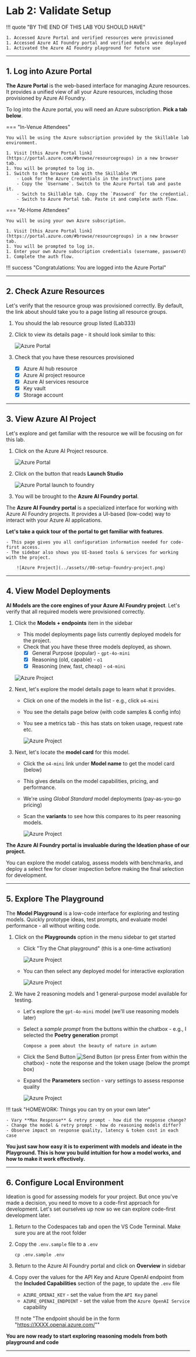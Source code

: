 # Lab 2: Validate Setup

!!! quote "BY THE END OF THIS LAB YOU SHOULD HAVE"

    1. Accessed Azure Portal and verified resources were provisioned
    1. Accessed Azure AI Foundry portal and verified models were deployed
    1. Activated the Azure AI Foundry playground for future use

---

## 1. Log into Azure Portal

**The Azure Portal** is the web-based interface for managing Azure resources. It provides a unified view of all your Azure resources, including those provisioned by Azure AI Foundry. 

To log into the Azure portal, you will need an Azure subscription. **Pick a tab below**.

=== "In-Venue Attendees"

    You will be using the Azure subscription provided by the Skillable lab environment.

    1. Visit [this Azure Portal link](https://portal.azure.com/#browse/resourcegroups) in a new browser tab.   
    1. You will be prompted to log in.
    1. Switch to the browser tab with the Skillable VM
        - Look for the Azure Credentials in the instructions pane
        - Copy the `Username`. Switch to the Azure Portal tab and paste it.
        - Switch to Skillable tab. Copy the `Password` for the credential.
        - Switch to Azure Portal tab. Paste it and complete auth flow. 

=== "At-Home Attendees"

    You will be using your own Azure subscription.

    1. Visit [this Azure Portal link](https://portal.azure.com/#browse/resourcegroups) in a new browser tab.
    1. You will be prompted to log in.
    1. Enter your own Azure subscription credentials (username, password)
    1. Complete the auth flow.

!!! success "Congratulations: You are logged into the Azure Portal"

---

## 2. Check Azure Resources

Let's verify that the resource group was provisioned correctly. By default, the link about should take you to a page listing all resource groups.

1. You should the lab resource group listed (Lab333)
1. Click to view its details page - it should look similar to this:

    ![Azure Portal](../assets/00-setup-azure-portal.png)

1. Check that you have these resources provisioned
    - [X] Azure AI hub resource 
    - [X] Azure AI project resource
    - [X] Azure AI services resource
    - [X] Key vault
    - [X] Storage account

---

## 3. View Azure AI Project

Let's explore and get familiar with the resource we will be focusing on for this lab. 

1. Click on the Azure AI Project resource.

    ![Azure Portal](../assets/00-setup-azure-portal-prjselect.png)

2. Click on the button that reads **Launch Studio**

    ![Azure Portal launch to foundry](../assets/00-setup-azure-portal-launchstudio.png)

3. You will be brought to the **Azure AI Foundry portal**.

The **Azure AI Foundry portal** is a specialized interface for working with Azure AI Foundry projects. It provides a UI-based (low-code) way to interact with your Azure AI applications. 

**Let's take a quick tour of the portal to get familiar with features**.

    - This page gives you all configuration information needed for code-first access.
    - The sidebar also shows you UI-based tools & services for working with the project.

        ![Azure Project](../assets//00-setup-foundry-project.png)

---

## 4. View Model Deployments

**AI Models are the core engines of your Azure AI Foundry project**. Let's verify that all required models were provisioned correctly.

1. Click the **Models + endpoints** item in the sidebar
    - This model deployments page lists currently deployed models for the project.
    - Check that you have these three models deployed, as shown.
        - [X] General Purpose (popular) - `gpt-4o-mini`
        - [X] Reasoning (old, capable) - `o1`
        - [X] Reasoning (new, fast, cheap) - `o4-mini`

    ![Azure Project](../assets/00-setup-foundry-deployments.png)


1. Next, let's explore the model details page to learn what it provides.
    - Click on one of the models in the list - e.g., click `o4-mini`
    - You see the details page below (with code samples & config info)
    - You see a metrics tab - this has stats on token usage, request rate etc.

        ![Azure Project](../assets/00-setup-model-card.png)

1. Next, let's locate the **model card** for this model.
    - Click the `o4-mini` link under **Model name** to get the model card (below)
    - This gives details on the model capabilities, pricing, and performance.
    - We're using _Global Standard_ model deployments (pay-as-you-go pricing)
    - Scan the **variants** to see how this compares to its peer reasoning models.

        ![Azure Project](../assets/00-setup-model-details-card.png)

**The Azure AI Foundry portal is invaluable during the Ideation phase of our project.**

You can explore the model catalog, assess models with benchmarks, and deploy a select few for closer inspection before making the final selection for development.

---

## 5. Explore The Playground

The **Model Playground** is a low-code interface for exploring and testing models. Quickly prototype ideas, test prompts, and evaluate model performance - all without writing code.

1. Click on the **Playgrounds** option in the menu sidebar to get started

    - Click "Try the Chat playground" (this is a one-time activation)

        ![Azure Project](../assets/00-setup-foundry-playground.png)

    - You can then select any deployed model for interactive exploration

        ![Azure Project](../assets/00-setup-foundry-model-select.png)

1. We have 2 reasoning models and 1 general-purpose model available for testing.

    - Let's explore the `gpt-4o-mini` model (we'll use reasoning models later)
    - Select a *sample prompt* from the buttons within the chatbox - e.g., I selected the **Poetry generation** prompt

        ```title="" linenums="0"
        Compose a poem about the beauty of nature in autumn
        ```

    - Click the Send Button ![Send Button](../assets/00-setup-foundry-chatsendbutton.png) (or press Enter from within the chatbox) - note the response and the token usage (below the prompt box)
    - Expand the **Parameters** section - vary settings to assess response quality

        ![Azure Project](../assets/00-setup-prompt-gpt.png)

!!! task "HOMEWORK: Things you can try on your own later"

    - Vary **Max Response** & retry prompt - how did the response change?
    - Change the model & retry prompt - how do reasoning models differ?
    - Observe impact on response quality, latency & token cost in each case

**You just saw how easy it is to experiment with models and ideate in the Playground. This is how you build intuition for how a model works, and how to make it work effectively.**


---

## 6. Configure Local Environment

Ideation is good for assessing models for your project. But once you've made a decision, you need to move to a code-first approach for development. Let's set ourselves up now so we can explore code-first development later.


1. Return to the Codespaces tab and open the VS Code Terminal. Make sure you are at the root folder
1. Copy the `.env.sample` file to a `.env`

    ``` title="" linenums="0"
    cp .env.sample .env
    ```

1. Return to the Azure AI Foundry portal and click on **Overview** in sidebar

1. Copy over the values for the API Key and Azure OpenAI endpoint from the **Included Capabilities** section of the page, to update the `.env` file

    - `AZURE_OPENAI_KEY` - set the value from the `API Key` panel
    - `AZURE_OPENAI_ENDPOINT` - set the value from the `Azure OpenAI Service` capability

    !!! note "The endpoint should be in the form "https://XXXX.openai.azure.com/""

**You are now ready to start exploring reasoning models from both playground and code**

---